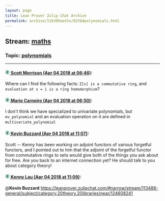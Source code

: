 ```yaml
---
layout: page
title: Lean Prover Zulip Chat Archive 
permalink: archive/116395maths/62584polynomials.html
---
```


## Stream: [maths](index.html)
### Topic: [polynomials](62584polynomials.html)

---

#### [![Click to go to Zulip](../../assets/img/zulip2.png) Scott Morrison (Apr 04 2018 at 06:46)](https://leanprover.zulipchat.com/#narrow/stream/116395-maths/topic/polynomials/near/124608289):
Where can I find the following facts: `Z[x] is a commutative ring`, and `evaluation at x = i is a ring homomorphism`?

#### [![Click to go to Zulip](../../assets/img/zulip2.png) Mario Carneiro (Apr 04 2018 at 06:50)](https://leanprover.zulipchat.com/#narrow/stream/116395-maths/topic/polynomials/near/124608402):
I don't think we have specialized to univariate polynomials, but `mv_polynomial` and an evaluation operation on it are defined in `multivariate_polynomial`

#### [![Click to go to Zulip](../../assets/img/zulip2.png) Kevin Buzzard (Apr 04 2018 at 11:07)](https://leanprover.zulipchat.com/#narrow/stream/116395-maths/topic/polynomials/near/124615375):
Scott -- Kenny has been working on adjoint functors of various forgetful functors, and I pointed out to him that the adjoint of the forgetful functor from commutative rings to sets would give both of the things you ask about for free. Are you back to an internet connection yet? He should talk to you about category theory!

#### [![Click to go to Zulip](../../assets/img/zulip2.png) Kenny Lau (Apr 04 2018 at 11:09)](https://leanprover.zulipchat.com/#narrow/stream/116395-maths/topic/polynomials/near/124615433):
@**Kevin Buzzard**  https://leanprover.zulipchat.com/#narrow/stream/113488-general/subject/category.20theory.20libraries/near/124608241

